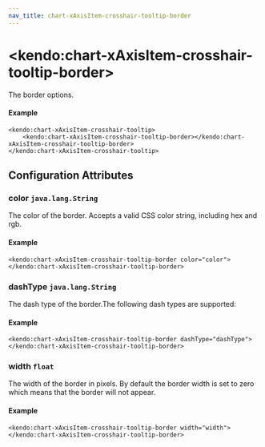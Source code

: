 ```yaml
---
nav_title: chart-xAxisItem-crosshair-tooltip-border
---
```


# \<kendo:chart-xAxisItem-crosshair-tooltip-border\>

The border options.

#### Example
    <kendo:chart-xAxisItem-crosshair-tooltip>
        <kendo:chart-xAxisItem-crosshair-tooltip-border></kendo:chart-xAxisItem-crosshair-tooltip-border>
    </kendo:chart-xAxisItem-crosshair-tooltip>

## Configuration Attributes

### color `java.lang.String`

The color of the border. Accepts a valid CSS color string, including hex and rgb.

#### Example
    <kendo:chart-xAxisItem-crosshair-tooltip-border color="color">
    </kendo:chart-xAxisItem-crosshair-tooltip-border>

### dashType `java.lang.String`

The dash type of the border.The following dash types are supported:

#### Example
    <kendo:chart-xAxisItem-crosshair-tooltip-border dashType="dashType">
    </kendo:chart-xAxisItem-crosshair-tooltip-border>

### width `float`

The width of the border in pixels. By default the border width is set to zero which means that the border will not appear.

#### Example
    <kendo:chart-xAxisItem-crosshair-tooltip-border width="width">
    </kendo:chart-xAxisItem-crosshair-tooltip-border>

